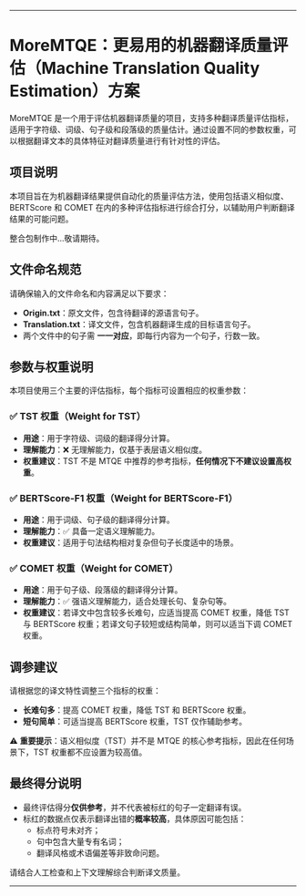 
---

# MoreMTQE：更易用的机器翻译质量评估（Machine Translation Quality Estimation）方案

MoreMTQE 是一个用于评估机器翻译质量的项目，支持多种翻译质量评估指标，适用于字符级、词级、句子级和段落级的质量估计。通过设置不同的参数权重，可以根据翻译文本的具体特征对翻译质量进行有针对性的评估。

## 项目说明

本项目旨在为机器翻译结果提供自动化的质量评估方法，使用包括语义相似度、BERTScore 和 COMET 在内的多种评估指标进行综合打分，以辅助用户判断翻译结果的可能问题。

整合包制作中...敬请期待。

## 文件命名规范

请确保输入的文件命名和内容满足以下要求：

- **Origin.txt**：原文文件，包含待翻译的源语言句子。
- **Translation.txt**：译文文件，包含机器翻译生成的目标语言句子。
- 两个文件中的句子需 **一一对应**，即每行内容为一个句子，行数一致。

## 参数与权重说明

本项目使用三个主要的评估指标，每个指标可设置相应的权重参数：

### ✅ TST 权重（Weight for TST）
- **用途**：用于字符级、词级的翻译得分计算。
- **理解能力**：❌ 无理解能力，仅基于表层语义相似度。
- **权重建议**：TST 不是 MTQE 中推荐的参考指标，**任何情况下不建议设置高权重**。

### ✅ BERTScore-F1 权重（Weight for BERTScore-F1）
- **用途**：用于词级、句子级的翻译得分计算。
- **理解能力**：✅ 具备一定语义理解能力。
- **权重建议**：适用于句法结构相对复杂但句子长度适中的场景。

### ✅ COMET 权重（Weight for COMET）
- **用途**：用于句子级、段落级的翻译得分计算。
- **理解能力**：✅ 强语义理解能力，适合处理长句、复杂句等。
- **权重建议**：若译文中包含较多长难句，应适当提高 COMET 权重，降低 TST 与 BERTScore 权重；若译文句子较短或结构简单，则可以适当下调 COMET 权重。

## 调参建议

请根据您的译文特性调整三个指标的权重：

- **长难句多**：提高 COMET 权重，降低 TST 和 BERTScore 权重。
- **短句简单**：可适当提高 BERTScore 权重，TST 仅作辅助参考。

⚠️ **重要提示**：语义相似度（TST）并不是 MTQE 的核心参考指标，因此在任何场景下，TST 权重都不应设置为较高值。

## 最终得分说明

- 最终评估得分**仅供参考**，并不代表被标红的句子一定翻译有误。
- 标红的数据点仅表示翻译出错的**概率较高**，具体原因可能包括：
  - 标点符号未对齐；
  - 句中包含大量专有名词；
  - 翻译风格或术语偏差等非致命问题。

请结合人工检查和上下文理解综合判断译文质量。

---

